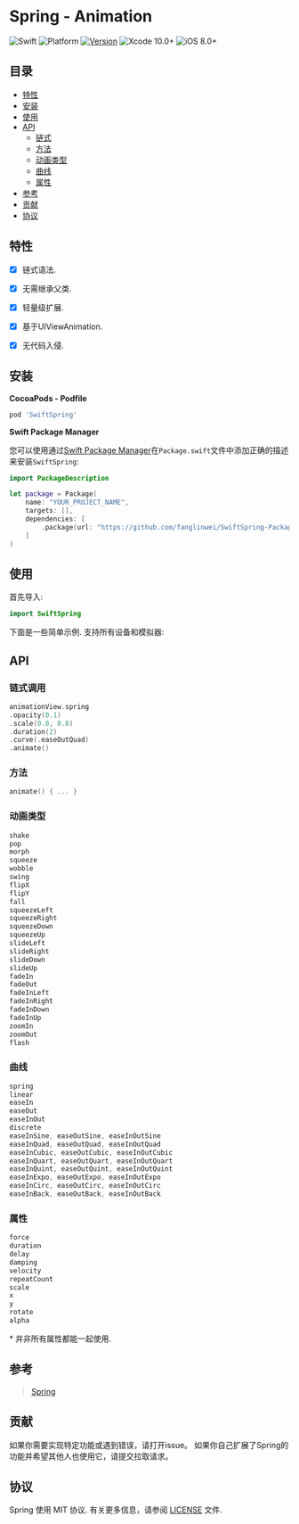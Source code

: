 
# Spring - Animation

![Swift](https://img.shields.io/badge/Swift-5.0-orange.svg)
![Platform](https://img.shields.io/badge/platforms-iOS-orange.svg)
[![Version](https://img.shields.io/cocoapods/v/SwiftSpring.svg)](http://cocoapods.org/pods/SwiftSpring)
![Xcode 10.0+](https://img.shields.io/badge/Xcode-10.0%2B-blue.svg)
![iOS 8.0+](https://img.shields.io/badge/iOS-8.0%2B-blue.svg)

## 目录

- [特性](#特性)
- [安装](#安装)
- [使用](#使用)
- [API](#api)
  - [链式](#链式调用)
  - [方法](#方法)
  - [动画类型](#动画类型)
  - [曲线](#曲线)
  - [属性](#属性)
- [参考](#参考)
- [贡献](#贡献)
- [协议](#协议)

## 特性

- [x] 链式语法.
- [x] 无需继承父类.
- [x] 轻量级扩展.
- [x] 基于UIViewAnimation.
- [x] 无代码入侵.


## 安装

**CocoaPods - Podfile**

```ruby
pod 'SwiftSpring'
```

**Swift Package Manager**

您可以使用通过[Swift Package Manager](https://swift.org/package-manager)在`Package.swift`文件中添加正确的描述来安装`SwiftSpring`:

```swift
import PackageDescription

let package = Package(
    name: "YOUR_PROJECT_NAME",
    targets: [],
    dependencies: [
        .package(url: "https://github.com/fanglinwei/SwiftSpring-Package.git", from: "0.0.8")
    ]
)
```

## 使用

首先导入:

```swift
import SwiftSpring
```

下面是一些简单示例. 支持所有设备和模拟器:

## API

### 链式调用

```swift
animationView.spring
.opacity(0.1)
.scale(0.8, 0.8)
.duration(2)
.curve(.easeOutQuad)
.animate()
```

### 方法
```swift
animate() { ... }
```
### 动画类型
```swift
shake
pop
morph
squeeze
wobble
swing
flipX
flipY
fall
squeezeLeft
squeezeRight
squeezeDown
squeezeUp
slideLeft
slideRight
slideDown
slideUp
fadeIn
fadeOut
fadeInLeft
fadeInRight
fadeInDown
fadeInUp
zoomIn
zoomOut
flash
```

### 曲线
```swift
spring
linear
easeIn
easeOut
easeInOut
discrete
easeInSine, easeOutSine, easeInOutSine
easeInQuad, easeOutQuad, easeInOutQuad
easeInCubic, easeOutCubic, easeInOutCubic
easeInQuart, easeOutQuart, easeInOutQuart
easeInQuint, easeOutQuint, easeInOutQuint
easeInExpo, easeOutExpo, easeInOutExpo
easeInCirc, easeOutCirc, easeInOutCirc
easeInBack, easeOutBack, easeInOutBack
```

### 属性
```swift
force
duration
delay
damping
velocity
repeatCount
scale
x
y
rotate
alpha
```

\* 并非所有属性都能一起使用.

## 参考

> [Spring](https://github.com/MengTo/Spring)

## 贡献

如果你需要实现特定功能或遇到错误，请打开issue。 如果你自己扩展了Spring的功能并希望其他人也使用它，请提交拉取请求。


## 协议

Spring 使用 MIT 协议. 有关更多信息，请参阅 [LICENSE](LICENSE) 文件.
